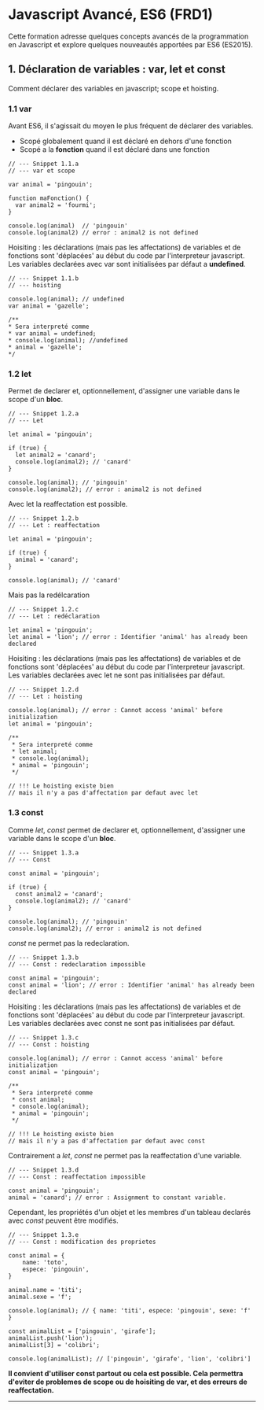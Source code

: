 # Javascript Avancé, ES6 (FRD1)

Cette formation adresse quelques concepts avancés de la programmation en Javascript et explore quelques nouveautés apportées par ES6 (ES2015).

## 1. Déclaration de variables : var, let et const

Comment déclarer des variables en javascript; scope et hoisting.

### 1.1 var
Avant ES6, il s'agissait du moyen le plus fréquent de déclarer des variables. 
 - Scopé globalement quand il est déclaré en dehors d'une fonction
 - Scopé a la **fonction** quand il est déclaré dans une fonction

```
// --- Snippet 1.1.a
// --- var et scope

var animal = 'pingouin';

function maFonction() {
  var animal2 = 'fourmi';
}

console.log(animal)  // 'pingouin'
console.log(animal2) // error : animal2 is not defined
```

Hoisiting : les déclarations (mais pas les affectations) de variables et de fonctions sont 'déplacées' au début du code par l'interpreteur javascript.
Les variables declarées avec var sont initialisées par défaut a **undefined**.

```
// --- Snippet 1.1.b
// --- hoisting
  
console.log(animal); // undefined
var animal = 'gazelle';

/**
* Sera interpreté comme
* var animal = undefined;
* console.log(animal); //undefined
* animal = 'gazelle';
*/
```

### 1.2 let

Permet de declarer et, optionnellement, d'assigner une variable dans le scope d'un **bloc**.

```
// --- Snippet 1.2.a
// --- Let

let animal = 'pingouin';

if (true) {
  let animal2 = 'canard';
  console.log(animal2); // 'canard'
}

console.log(animal); // 'pingouin'
console.log(animal2); // error : animal2 is not defined
```

Avec let la reaffectation est possible.

```
// --- Snippet 1.2.b
// --- Let : reaffectation

let animal = 'pingouin';

if (true) {
  animal = 'canard';
}

console.log(animal); // 'canard'
```

Mais pas la redélcaration

```
// --- Snippet 1.2.c
// --- Let : redéclaration

let animal = 'pingouin';
let animal = 'lion'; // error : Identifier 'animal' has already been declared
```

Hoisiting : les déclarations (mais pas les affectations) de variables et de fonctions sont 'déplacées' au début du code par l'interpreteur javascript.
Les variables declarées avec let ne sont pas initialisées par défaut.

```
// --- Snippet 1.2.d
// --- Let : hoisting

console.log(animal); // error : Cannot access 'animal' before initialization
let animal = 'pingouin'; 

/**
 * Sera interpreté comme
 * let animal;
 * console.log(animal);
 * animal = 'pingouin';
 */

// !!! Le hoisting existe bien 
// mais il n'y a pas d'affectation par defaut avec let
```



### 1.3 const

Comme *let*, *const* permet de declarer et, optionnellement, d'assigner une variable dans le scope d'un **bloc**.

```
// --- Snippet 1.3.a
// --- Const

const animal = 'pingouin';

if (true) {
  const animal2 = 'canard';
  console.log(animal2); // 'canard'
}

console.log(animal); // 'pingouin'
console.log(animal2); // error : animal2 is not defined
```

*const* ne permet pas la redeclaration.

```
// --- Snippet 1.3.b
// --- Const : redeclaration impossible

const animal = 'pingouin';
const animal = 'lion'; // error : Identifier 'animal' has already been declared
```

Hoisiting : les déclarations (mais pas les affectations) de variables et de fonctions sont 'déplacées' au début du code par l'interpreteur javascript.
Les variables declarées avec const ne sont pas initialisées par défaut.

```
// --- Snippet 1.3.c
// --- Const : hoisting

console.log(animal); // error : Cannot access 'animal' before initialization
const animal = 'pingouin'; 

/**
 * Sera interpreté comme
 * const animal;
 * console.log(animal);
 * animal = 'pingouin';
 */

// !!! Le hoisting existe bien 
// mais il n'y a pas d'affectation par defaut avec const
```


Contrairement a *let*, *const* ne permet pas la reaffectation d'une variable.

```
// --- Snippet 1.3.d
// --- Const : reaffectation impossible

const animal = 'pingouin';
animal = 'canard'; // error : Assignment to constant variable.
```

Cependant, les propriétés d'un objet et les membres d'un tableau declarés avec *const* peuvent être modifiés.

```
// --- Snippet 1.3.e
// --- Const : modification des proprietes

const animal = {
    name: 'toto',
    espece: 'pingouin',
}

animal.name = 'titi';
animal.sexe = 'f';

console.log(animal); // { name: 'titi', espece: 'pingouin', sexe: 'f' }

const animalList = ['pingouin', 'girafe'];
animalList.push('lion');
animalList[3] = 'colibri';

console.log(animalList); // ['pingouin', 'girafe', 'lion', 'colibri']
```

**Il convient d'utiliser const partout ou cela est possible. Cela permettra d'eviter de problemes de scope ou de hoisiting de var, et des erreurs de reaffectation.**

---


